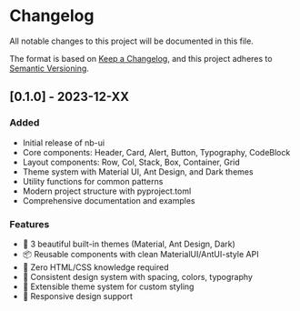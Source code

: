 # Changelog

All notable changes to this project will be documented in this file.

The format is based on [Keep a Changelog](https://keepachangelog.com/en/1.0.0/),
and this project adheres to [Semantic Versioning](https://semver.org/spec/v2.0.0.html).

## [0.1.0] - 2023-12-XX

### Added

- Initial release of nb-ui
- Core components: Header, Card, Alert, Button, Typography, CodeBlock
- Layout components: Row, Col, Stack, Box, Container, Grid
- Theme system with Material UI, Ant Design, and Dark themes
- Utility functions for common patterns
- Modern project structure with pyproject.toml
- Comprehensive documentation and examples

### Features

- 🎨 3 beautiful built-in themes (Material, Ant Design, Dark)
- 📦 Reusable components with clean MaterialUI/AntUI-style API
- 🎯 Zero HTML/CSS knowledge required
- 💫 Consistent design system with spacing, colors, typography
- 🔧 Extensible theme system for custom styling
- 📱 Responsive design support
